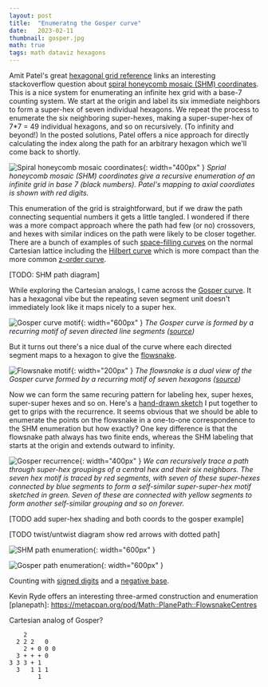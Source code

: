 ```yaml
---
layout: post
title:  "Enumeratng the Gosper curve"
date:   2023-02-11
thumbnail: gosper.jpg
math: true
tags: math dataviz hexagons
---
```


Amit Patel's great [hexagonal grid reference][hexref] links an interesting
stackoverflow question about [spiral honeycomb mosaic (SHM) coordinates][shmq].
This is a nice system for enumerating an infinite hex grid with a base-7
counting system.
We start at the origin and label its six immediate neighbors to form a super-hex
of seven individual hexagons.
We repeat the process to enumerate the six neighboring super-hexes,
making a super-super-hex of 7*7 = 49 individual hexagons,
and so on recursively.   (To infinity and beyond!)
In the posted solutions, Patel offers a nice approach for directly calculating the
index along the path for an arbitrary hexagon which we'll come back to shortly.

![Spiral honeycomb mosaic coordinates](/assets/img/shm.png){: width="400px" }
_Sprial honeycomb mosaic (SHM) coordinates give a recursive enumeration of an infinite grid in base 7 (black numbers).  Patel's mapping to axial coordiates is shown with red digits._

[hexref]: https://www.redblobgames.com/grids/hexagons/
[shmq]: https://gamedev.stackexchange.com/questions/71785/converting-between-spiral-honeycomb-mosaic-and-axial-hex-coordinates

This enumeration of the grid is straightforward,
but if we draw the path connecting sequential numbers
it gets a little tangled.
I wondered if there was a more compact approach where the
path had few (or no) crossovers, and hexes with similar indices
on the path were likely to be closer together.
There are a bunch of examples of such [space-filling curves][sfc] on the
normal Cartesian lattice including the [Hilbert curve][hilbert]
which is more compact than the more common [z-order curve][zorder].

[TODO: SHM path diagram]

[sfc]: https://en.wikipedia.org/wiki/Space-filling_curve
[hilbert]: https://en.wikipedia.org/wiki/Hilbert_curve
[zorder]: https://en.wikipedia.org/wiki/Z-order_curve

While exploring the Cartesian analogs, I came across the [Gosper curve][gosperwiki].
It has a hexagonal vibe but the repeating seven segment unit doesn't
immediately look like it maps nicely to a super hex.

![Gosper curve motif](/assets/img/gosper-motif.jpg){: width="600px" }
_The Gosper curve is formed by a recurring motif of seven directed line segments ([source][newgosper])_

But it turns out there's a nice dual of the curve where each directed segment
maps to a hexagon to give the [flowsnake][flowsnake].

![Flowsnake motif](/assets/img/flowsnake-motif.png){: width="200px" }
_The flowsnake is a dual view of the Gosper curve formed by a recurring motif of seven hexagons ([source][flowsnake])_

[gosperwiki]: https://en.wikipedia.org/wiki/Gosper_curve
[flowsnake]: https://larryriddle.agnesscott.org/ifs/ksnow/flowsnake.htm
[newgosper]: http://larryriddle.agnesscott.org/ifs/ksnow/flowsnake/new%20gosper%20space%20filling%20curves.pdf

Now we can form the same recuring pattern for labeling hex, super hexes,
super-super hexes and so on.
Here's a [hand-drawn sketch][gdraw] I put together to get to grips with the
recurrence.
It seems obvious that we should be able to enumerate the points on the flowsnake
in a one-to-one correspondence to the SHM enumeration but how exactly?
One key difference is that the flowsnake path always has two finite ends,
whereas the SHM labeling that starts at the origin and extends
outward to infinity.

![Gosper recurrence](/assets/img/gosper-recur.jpg){: width="400px" }
_We can recursively trace a path through super-hex groupings of a central hex and their six neighbors. The seven hex motif is traced by red segments, with seven of these super-hexes connected by blue segments to form a self-similar super-super-hex motif sketched in green.  Seven of these are connected with yellow segments to form another self-similar grouping and so on forever._

[TODO add super-hex shading and both coords to the gosper example]

[TODO twist/untwist diagram show red arrows with dotted path]

![SHM path enumeration](/assets/img/shm-path.png){: width="600px" }

![Gosper path enumeration](/assets/img/gosper-path.png){: width="600px" }

Counting with [signed digits][signeddigits] and a [negative base][negativebase].

[signeddigits]: https://en.wikipedia.org/wiki/Signed-digit_representation
[negativebase]: https://en.wikipedia.org/wiki/Negative_base

[aoc2225]: https://adventofcode.com/2022/day/25


[gdraw]: https://docs.google.com/drawings/d/1BH0VvdQjRt5qgwa20-JHuT2fY8ksMi4vNHfFiUQm1vY/edit




Kevin Ryde offers an interesting three-armed construction and enumeration
[planepath]: https://metacpan.org/pod/Math::PlanePath::FlowsnakeCentres

Cartesian analog of Gosper?

```
    2
  2 2 2   0
    2 + 0 0 0
  3 + + + 0
3 3 3 + 1
  3   1 1 1
        1
```
